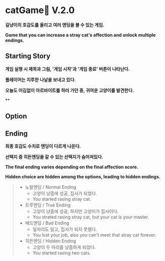 # catGame🐾 V.2.0
**길냥이의 호감도를 올리고 여러 엔딩을 볼 수 있는 게임.**
    
**Game that you can increase a stray cat's affection and unlock multiple endings.**
   
## Starting Story
**게임 실행 시 제목과 그림, '게임 시작'과 '게임 종료' 버튼이 나타난다.**

**플레이어는 지루한 나날을 보내고 있다.**

**오늘도 어김없이 아르바이트를 하러 가던 중, 귀여운 고양이를 발견한다.**

**

## Option


## Ending
**최종 호감도 수치로 엔딩이 다르게 나온다.**

**선택지 중 히든엔딩을 갈 수 있는 선택지가 숨어져있다.**

**The final ending varies depending on the final affection score.**

**Hidden choice are hidden among the options, leading to hidden endings.**
> - 노말엔딩 / Normal Ending
>   - 고양이 냥줍에 성공, 집사가 되었다.
>   - You started rasing stray cat. 
> - 트루엔딩 / True Ending
>   - 고양이 냥줍에 성공, 하지만 고양이가 집사이다.
>   - You strated rasing stray cat, but your cat is your master.
> - 배드엔딩 / Bad Ending
>   - 일자리도 잃고, 집사가 되지 못했다.
>   - You lost your job, also you can't meet that stray cat forever.
> - 히든엔딩 / Hidden Ending
>   - 고양이 두 마리를 냥줍하게 되었다.
>   - You started rasing two cats.
